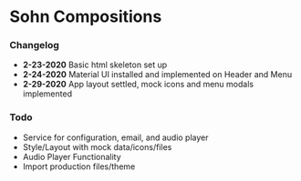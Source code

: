 # Sohn Compositions 

### Changelog
- **2-23-2020** Basic html skeleton set up
- **2-24-2020** Material UI installed and implemented on Header and Menu
- **2-29-2020** App layout settled, mock icons and menu modals implemented

### Todo
- Service for configuration, email, and audio player
- Style/Layout with mock data/icons/files
- Audio Player Functionality
- Import production files/theme